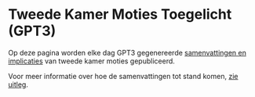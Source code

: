 # Tweede Kamer Moties Toegelicht (GPT3)

Op deze pagina worden elke dag GPT3 gegenereerde [samenvattingen en implicaties](moties.md) van tweede kamer moties gepubliceerd. 

Voor meer informatie over hoe de samenvattingen tot stand komen, [zie uitleg](uitleg.md).

